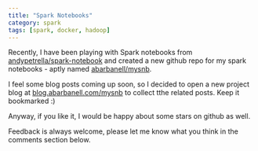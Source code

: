 ```yaml
---
title: "Spark Notebooks"
category: spark 
tags: [spark, docker, hadoop]
---
```


Recently, I have been playing with Spark notebooks from
[andypetrella/spark-notebook](https://github.com/andypetrella/spark-notebook)
and created a new github repo for my spark notebooks - aptly named
[abarbanell/mysnb](https://github.com/abarbanell/mysnb).

I feel some blog posts coming up soon, so I decided to open a new
project blog at
[blog.abarbanell.com/mysnb](http://blog.abarbanell.de/mysnb/) to
collect tthe related posts. Keep it bookmarked :)

Anyway, if you like it, I would be happy about some stars on github
as well.

Feedback is always welcome, please let me know what you think in
the comments section below.

